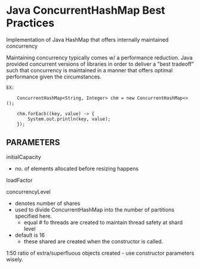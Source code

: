 # Java ConcurrentHashMap Best Practices
Implementation of Java HashMap that offers internally maintained concurrency

Maintaining concurrency typically comes w/ a performance reduction. Java provided
concurrent versions of libraries in order to deliver a "best tradeoff" 
such that concurrency is maintained in a manner that offers optimal performance
given the circumstances. 


    EX:
        
        ConcurrentHashMap<String, Integer> chm = new ConcurrentHashMap<>();
        
        chm.forEach((key, value) -> {
            System.out.println(key, value);
        });

## PARAMETERS
initialCapacity
- no. of elements allocated before resizing happens

loadFactor

concurrencyLevel
- denotes number of shares
- used to divide ConcurrentHashMap into the number of partitions specified here.
    - equal # fo threads are created to maintain thread safety at shard level
- default is 16
    - these shared are created when the constructor is called. 


1:50 ratio of extra/superfluous objects created
    - use constructor parameters wisely.